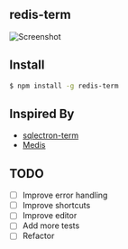 ## redis-term

![Screenshot](https://user-images.githubusercontent.com/35212662/51267182-867a6080-1a00-11e9-9570-895617adf231.png)

## Install

```sh
$ npm install -g redis-term
```

## Inspired By

- [sqlectron-term](https://github.com/sqlectron/sqlectron-term)
- [Medis](https://github.com/luin/medis)

## TODO

- [ ] Improve error handling
- [ ] Improve shortcuts
- [ ] Improve editor
- [ ] Add more tests
- [ ] Refactor